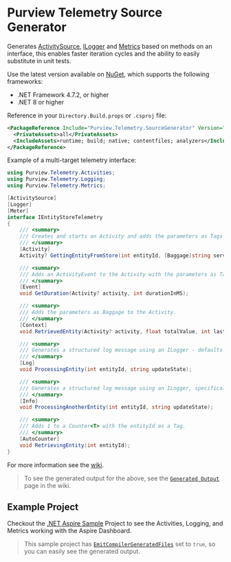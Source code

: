 # Purview Telemetry Source Generator

Generates [ActivitySource](https://learn.microsoft.com/en-us/dotnet/api/system.diagnostics.activitysource), [ILogger](https://learn.microsoft.com/en-us/dotnet/api/microsoft.extensions.logging.ilogger) and [Metrics](https://learn.microsoft.com/en-us/dotnet/api/system.diagnostics.metrics) based on methods on an interface, this enables faster iteration cycles and the ability to easily substitute in unit tests.

Use the latest version available on [NuGet](https://www.nuget.org/packages/Purview.Telemetry.SourceGenerator/), which supports the following frameworks:

- .NET Framework 4.7.2, or higher
- .NET 8 or higher

Reference in your `Directory.Build.props` or `.csproj` file:

```xml
<PackageReference Include="Purview.Telemetry.SourceGenerator" Version="3.0.0-prerelease.5">
  <PrivateAssets>all</PrivateAssets>
  <IncludeAssets>runtime; build; native; contentfiles; analyzers</IncludeAssets>
</PackageReference>
```

Example of a multi-target telemetry interface:

```csharp
using Purview.Telemetry.Activities;
using Purview.Telemetry.Logging;
using Purview.Telemetry.Metrics;

[ActivitySource]
[Logger]
[Meter]
interface IEntityStoreTelemetry
{
    /// <summary>
    /// Creates and starts an Activity and adds the parameters as Tags and Baggage.
    /// </summary>
    [Activity]
    Activity? GettingEntityFromStore(int entityId, [Baggage]string serviceUrl);

    /// <summary>
    /// Adds an ActivityEvent to the Activity with the parameters as Tags.
    /// </summary>
    [Event]
    void GetDuration(Activity? activity, int durationInMS);

    /// <summary>
    /// Adds the parameters as Baggage to the Activity.
    /// </summary>
    [Context]
    void RetrievedEntity(Activity? activity, float totalValue, int lastUpdatedByUserId);

    /// <summary>
    /// Generates a structured log message using an ILogger - defaults to Informational.
    /// </summary>
    [Log]
    void ProcessingEntity(int entityId, string updateState);

    /// <summary>
    /// Generates a structured log message using an ILogger, specifically defined as Informational.
    /// </summary>
    [Info]
    void ProcessingAnotherEntity(int entityId, string updateState);

    /// <summary>
    /// Adds 1 to a Counter<T> with the entityId as a Tag.
    /// </summary>
    [AutoCounter]
    void RetrievingEntity(int entityId);
}
```

For more information see the [wiki](https://github.com/purview-dev/purview-telemetry-sourcegenerator/wiki).

> To see the generated output for the above, see the [`Generated Output`](https://github.com/purview-dev/purview-telemetry-sourcegenerator/wiki/Generated-Output) page in the wiki.

## Example Project

Checkout the [.NET Aspire Sample](https://github.com/purview-dev/purview-telemetry-sourcegenerator/tree/main/samples/SampleApp) Project to see the Activities, Logging, and Metrics working with the Aspire Dashboard.

> This sample project has [`EmitCompilerGeneratedFiles`](https://learn.microsoft.com/en-us/dotnet/core/extensions/configuration-generator#enable-the-configuration-source-generator) set to `true`, so you can easily see the generated output.

